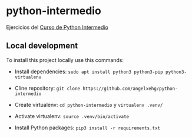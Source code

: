 # python-intermedio

Ejercicios del [Curso de Python Intermedio](https://platzi.com/clases/python-intermedio/)

## Local development

To install this project locally use this commands:

- Install dependencies: `sudo apt install python3 python3-pip python3-virtualenv`

- Cline repository: `git clone https://github.com/angelxehg/python-intermedio`

- Create virtualenv: `cd python-intermedio` y `virtualenv .venv/`

- Activate virtualenv: `source .venv/bin/activate`

- Install Python packages: `pip3 install -r requirements.txt`
